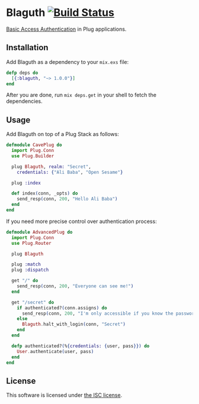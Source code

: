 # Blaguth [![Build Status](https://travis-ci.org/lexmag/blaguth.svg)](https://travis-ci.org/lexmag/blaguth)

[Basic Access Authentication](http://tools.ietf.org/html/rfc2617) in Plug applications.

## Installation

Add Blaguth as a dependency to your `mix.exs` file:

```elixir
defp deps do
  [{:blaguth, "~> 1.0.0"}]
end
```

After you are done, run `mix deps.get` in your shell to fetch the dependencies.

## Usage

Add Blaguth on top of a Plug Stack as follows:

```elixir
defmodule CavePlug do
  import Plug.Conn
  use Plug.Builder

  plug Blaguth, realm: "Secret",
    credentials: {"Ali Baba", "Open Sesame"}

  plug :index

  def index(conn, _opts) do
    send_resp(conn, 200, "Hello Ali Baba")
  end
end
```

If you need more precise control over authentication process:

```elixir
defmodule AdvancedPlug do
  import Plug.Conn
  use Plug.Router

  plug Blaguth

  plug :match
  plug :dispatch

  get "/" do
    send_resp(conn, 200, "Everyone can see me!")
  end

  get "/secret" do
    if authenticated?(conn.assigns) do
      send_resp(conn, 200, "I'm only accessible if you know the password")
    else
      Blaguth.halt_with_login(conn, "Secret")
    end
  end

  defp authenticated?(%{credentials: {user, pass}}) do
    User.authenticate(user, pass)
  end
end
```

## License

This software is licensed under [the ISC license](LICENSE).
